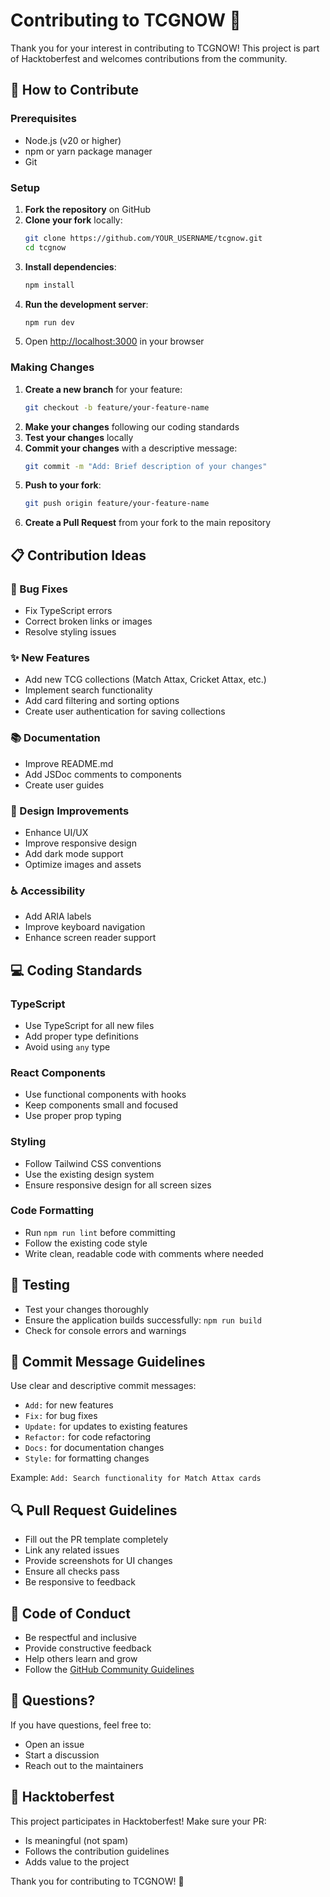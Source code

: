 # Contributing to TCGNOW 🎴

Thank you for your interest in contributing to TCGNOW! This project is part of Hacktoberfest and welcomes contributions from the community.

## 🌟 How to Contribute

### Prerequisites
- Node.js (v20 or higher)
- npm or yarn package manager
- Git

### Setup
1. **Fork the repository** on GitHub
2. **Clone your fork** locally:
   ```bash
   git clone https://github.com/YOUR_USERNAME/tcgnow.git
   cd tcgnow
   ```
3. **Install dependencies**:
   ```bash
   npm install
   ```
4. **Run the development server**:
   ```bash
   npm run dev
   ```
5. Open [http://localhost:3000](http://localhost:3000) in your browser

### Making Changes
1. **Create a new branch** for your feature:
   ```bash
   git checkout -b feature/your-feature-name
   ```
2. **Make your changes** following our coding standards
3. **Test your changes** locally
4. **Commit your changes** with a descriptive message:
   ```bash
   git commit -m "Add: Brief description of your changes"
   ```
5. **Push to your fork**:
   ```bash
   git push origin feature/your-feature-name
   ```
6. **Create a Pull Request** from your fork to the main repository

## 📋 Contribution Ideas

### 🐛 Bug Fixes
- Fix TypeScript errors
- Correct broken links or images
- Resolve styling issues

### ✨ New Features
- Add new TCG collections (Match Attax, Cricket Attax, etc.)
- Implement search functionality
- Add card filtering and sorting options
- Create user authentication for saving collections

### 📚 Documentation
- Improve README.md
- Add JSDoc comments to components
- Create user guides

### 🎨 Design Improvements
- Enhance UI/UX
- Improve responsive design
- Add dark mode support
- Optimize images and assets

### ♿ Accessibility
- Add ARIA labels
- Improve keyboard navigation
- Enhance screen reader support

## 💻 Coding Standards

### TypeScript
- Use TypeScript for all new files
- Add proper type definitions
- Avoid using `any` type

### React Components
- Use functional components with hooks
- Keep components small and focused
- Use proper prop typing

### Styling
- Follow Tailwind CSS conventions
- Use the existing design system
- Ensure responsive design for all screen sizes

### Code Formatting
- Run `npm run lint` before committing
- Follow the existing code style
- Write clean, readable code with comments where needed

## 🧪 Testing
- Test your changes thoroughly
- Ensure the application builds successfully: `npm run build`
- Check for console errors and warnings

## 📝 Commit Message Guidelines
Use clear and descriptive commit messages:
- `Add:` for new features
- `Fix:` for bug fixes
- `Update:` for updates to existing features
- `Refactor:` for code refactoring
- `Docs:` for documentation changes
- `Style:` for formatting changes

Example: `Add: Search functionality for Match Attax cards`

## 🔍 Pull Request Guidelines
- Fill out the PR template completely
- Link any related issues
- Provide screenshots for UI changes
- Ensure all checks pass
- Be responsive to feedback

## 🤝 Code of Conduct
- Be respectful and inclusive
- Provide constructive feedback
- Help others learn and grow
- Follow the [GitHub Community Guidelines](https://docs.github.com/en/site-policy/github-terms/github-community-guidelines)

## 📮 Questions?
If you have questions, feel free to:
- Open an issue
- Start a discussion
- Reach out to the maintainers

## 🎉 Hacktoberfest
This project participates in Hacktoberfest! Make sure your PR:
- Is meaningful (not spam)
- Follows the contribution guidelines
- Adds value to the project

Thank you for contributing to TCGNOW! 🚀
